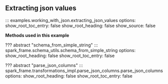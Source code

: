 ## Extracting json values

::: examples.working_with_json.extracting_json_values
    options:
        show_root_toc_entry: false
        show_root_heading: false
        show_source: false

**Methods used in this example**

??? abstract "schema_from_simple_string"
    ::: spark_frame.schema_utils.schema_from_simple_string
        options:
            show_root_heading: false
            show_root_toc_entry: false

??? abstract "parse_json_columns"
    ::: spark_frame.transformations_impl.parse_json_columns.parse_json_columns
        options:
            show_root_heading: false
            show_root_toc_entry: false




